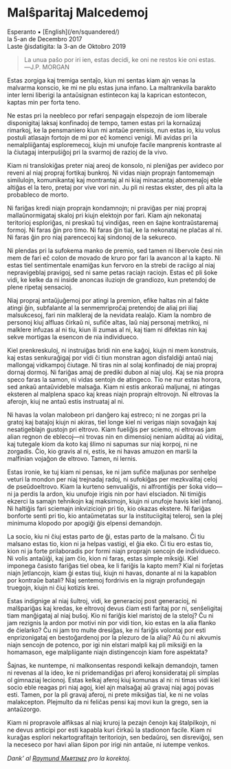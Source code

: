 Malŝparitaj Malcedemoj
======================

<div class="center">Esperanto ▪ [English](/en/squandered/)</div>
<div class="center">la 5-an de Decembro 2017</div>
<div class="center">Laste ĝisdatigita: la 3-an de Oktobro 2019</div>

>La unua paŝo por iri ien, estas decidi, ke oni ne restos kie oni estas.<br>
>―J.P. MORGAN

Estas zorgiga kaj tremiga sentaĵo, kiun mi sentas kiam ajn venas la malvarma konscio, ke mi ne plu
estas juna infano. La maltrankvila barakto inter lerni liberigi la antaŭsignan estintecon kaj la
kaprican estontecon, kaptas min per forta teno.

Ne estas pri la neebleco por refari senpagajn elspezojn de iom liberale disponigitaj laksaj
konfinadoj de tempo, tamen estas pri la kornaŭzaj rimarkoj, ke la pensmaniero kiun mi antaŭe
premisis, nun estas io, kiu volus postuli atlasajn fortojn de mi por eĉ komenci venigi. Mi avidas
pri la nemalpliiĝantaj esploremecoj, kiujn mi unufoje facile manprenis kontraste al la ĉiutagaj
interpuŝiĝoj pri la svarmoj de razioj de la vivo.

Kiam ni translokiĝas preter niaj areoj de konsolo, ni pleniĝas per avideco por reveni al niaj
propraj fortikaj bunkroj. Ni vidas niajn proprajn fantomemajn similulojn, komunikantaj kaj
montrantaj al ni kiaj minacantaj abomenaĵoj eble altiĝas el la tero, pretaj por vive vori nin. Ju
pli ni restas ekster, des pli alta la probableco de morto.

Ni fariĝas kredi niajn proprajn kondamnojn; ni praviĝas per niaj propraj mallaŭnormigataj skaloj pri
kiujn elektojn por fari. Kiam ajn nekonataj teritorioj esploriĝas, ni preskaŭ tuj vindiĝas, reen en
ŝajne kontraŭstaremaj formoj. Ni faras ĝin pro timo. Ni faras ĝin tial, ke la nekonataj ne plaĉas al
ni. Ni faras ĝin pro niaj parencecoj kaj sindonoj de la sekureco.

Ni plendas pri la sufokema manko de premio, sed tamen ni libervole ĉesi nin mem de fari eĉ colon de
movado de kruro por fari la avancon al la kapto. Ni estas tiel sentimentale enamiĝas kun fervoro en
la strebi de raciigo al niaj nepravigeblaj pravigoj, sed ni same petas raciajn raciojn. Estas eĉ pli
ŝoke vidi, ke kelke da ni inside anoncas iluziojn de grandiozo, kun pretendoj de plene ripetaj
sensacioj.

Niaj propraj antaŭjuĝemoj por atingi la premion, efike haltas nin al fakte atingi ĝin, subfalante al
la senmemriproĉaj pretendoj de aliaj pri iliaj malsukcesoj, fari nin malkleraj de la nevidata
realaĵo. Kiam la nombro de personoj kiuj alfluas ĉirkaŭ ni, sufiĉe altas, laŭ niaj personaj
metrikoj, ni malklere infuzas al ni tiu, kiun ili zumas al ni, kaj tiam ni difektas nin kaj sekve
mortigas la esencon de nia individueco.

Kiel prenkreskuloj, ni instruiĝas bridi nin ene kaĝoj, kiujn ni mem konstruis, kaj estas
senkuraĝigaj por vidi ĉi tiun monstran agon disfaldiĝi antaŭ niaj mallongaj vidkampoj ĉiutage. Ni
tiras nin al solaj konfinadoj de niaj propraj dornaj dormoj. Ni fariĝas amaj de prediki dubon al
niaj uloj. Kaj se nia propra speco faras la samon, ni vidas sentojn de atingeco. Tio ne nur estas
horora, sed ankaŭ antaŭvideble malsaĝa. Kiam ni estis ankoraŭ maljunaj, ni atingas eksteren al
malplena spaco kaj kreas niajn proprajn eltrovojn. Ni eltrovas la aferojn, kiuj ne antaŭ estis
instruataj al ni.

Ni havas la volan malobeon pri danĝero kaj estreco; ni ne zorgas pri la gratoj kaj bataĵoj kiujn ni
akiras, tiel longe kiel ni verigas niajn sovaĝajn kaj nesatigeblajn gustojn pri eltrovo. Kiam
fueliĝis per sciemo, ni eltrovas jam alian regnon de eblecoj—ni trovas nin en dimensioj neniam
aŭditaj aŭ viditaj, kaj tutegale kiom da koto kaj ŝlimo ni sapumas sur niaj korpoj, ni ne
zorgadis. Ĉio, kio gravis al ni, estis, ke ni havas amuzon en marŝi la malfinian vojaĝon de
eltrovo. Tamen, ni lernis.

Estas ironie, ke tuj kiam ni pensas, ke ni jam sufiĉe maljunas por senhelpe veturi la mondon per
niaj trejnadaj radoj, ni sufokiĝas per mezkvalitaj celoj de pseŭdoeltrovo. Kiam la kurteno
senvualiĝis, ni alfrontiĝis per ŝoka vido—ni ja perdis la ardon, kiu unufoje irigis nin por havi
elsciadon. Ni timiĝis ekzerci la samajn teĥnikojn kaj maksimojn, kiujn ni unufoje havis kiel
infanoj. Ni haltiĝis fari sciemajn inkviziciojn pri tio, kio okazas ekstere. Ni fariĝas bonforte
senti pri tio, kio antaŭmetatas sur la instituciigitaj teleroj, sen la plej minimuma klopodo por
apogiĝi ĝis elpensi demandojn.

La socio, kiu ni ĉiuj estas parto de ĝi, estas parto de la malsano. Ĉi tiu malsano estas tio, kion
ni ja helpas vastigi, el ĝia eko. Ĉi tiu ero estas tio, kion ni ja forte prilaboradis por formi
niajn proprajn sencojn de individueco. Ni volis antaŭiĝi, kaj jam ĉio, kion ni faras, estas simple
miksiĝi. Kiel imponega ĉasisto fariĝas tiel obea, ke li fariĝis la kapto mem? Kial ni forĵetas niajn
ĵetlancojn, kiam ĝi estas tiuj, kiujn ni havas, donante al ni la kapablon por kontraŭe batali?
Niaj sentemoj fordrivis en la nigrajn profundegajn truegojn, kiujn ni ĉiuj kotizis krei.

Estas indignige al niaj ŝultroj, vidi, ke generacioj post generacioj, ni malŝpariĝas kaj kredas, ke
eltrovoj devus ĉiam esti faritaj por ni, senŝeligitaj tiam manĝigataj al niaj buŝoj. Kio ni fariĝis
kiel maristoj de la steloj? Ĉu ni jam rezignis la ardon por motivi nin por vidi tion, kio estas en
la alia flanko de ĉielarko? Ĉu ni jam tro multe dresiĝas, ke ni fariĝis volontaj por esti
enprizonigataj en bestoĝardenoj por la plezuro de la aliaj? Aŭ ĉu ni akvumis niajn sencojn de
potenco, por igi nin elstari malpli kaj pli miksiĝi en la homamason, ege malpliigante niajn
distingencojn kiam fore aspektata?

Ŝajnas, ke nuntempe, ni malkonsentas respondi kelkajn demandojn, tamen ni revenas al la ideo, ke ni
pridemandiĝas pri aferoj konsiderataj pli simplas ol gimnaziaj lecionoj. Estas kelkaj aferoj kiuj
komunas al ni: ni timas vidi kiel socio eble reagas pri niaj agoj, kiel ajn malsaĝaj aŭ gravaj niaj
agoj povas esti. Tamen, por la pli gravaj aferoj, ni prete miksiĝas tial, ke ni ne volas
malakcepton. Plejmulto da ni feliĉas pensi kaj movi kun la grego, sen ia antaŭzorgo.

Kiam ni propravole alfiksas al niaj kruroj la pezajn ĉenojn kaj ŝtalpilkojn, ni ne devus anticipi
por esti kapabla kuri ĉirkaŭ la stadionon facile. Kiam ni kuraĝas esplori nekartografitajn
teritoriojn, sen bedaŭroj, sen disreviĝoj, sen la neceseco por havi alian ŝipon por irigi nin
antaŭe, ni iutempe venkos.

_Dank’ al [Raymund Mᴀʀᴛɪɴᴇᴢ](https://zhaqenl.github.io) pro la korektoj._

